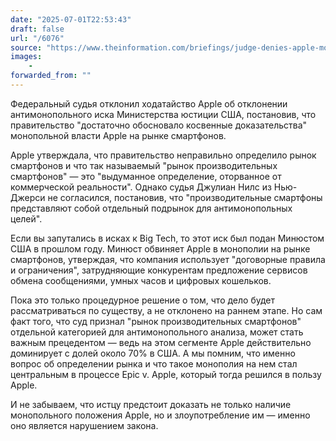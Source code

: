 ```yaml
---
date: "2025-07-01T22:53:43"
draft: false
url: "/6076"
source: "https://www.theinformation.com/briefings/judge-denies-apple-motion-dismiss-antitrust-lawsuit?rc=ukjmk2"
images:
    -
forwarded_from: ""
---
```


Федеральный судья отклонил ходатайство Apple об отклонении антимонопольного иска Министерства юстиции США, постановив, что правительство "достаточно обосновало косвенные доказательства" монопольной власти Apple на рынке смартфонов.

Apple утверждала, что правительство неправильно определило рынок смартфонов и что так называемый "рынок производительных смартфонов" — это "выдуманное определение, оторванное от коммерческой реальности". Однако судья Джулиан Нилс из Нью-Джерси не согласился, постановив, что "производительные смартфоны представляют собой отдельный подрынок для антимонопольных целей".

Если вы запутались в исках к Big Tech, то этот иск был подан Минюстом США в прошлом году. Минюст обвиняет Apple в монополии на рынке смартфонов, утверждая, что компания использует "договорные правила и ограничения", затрудняющие конкурентам предложение сервисов обмена сообщениями, умных часов и цифровых кошельков.

Пока это только процедурное решение о том, что дело будет рассматриваться по существу, а не отклонено на раннем этапе. Но сам факт того, что суд признал "рынок производительных смартфонов" отдельной категорией для антимонопольного анализа, может стать важным прецедентом — ведь на этом сегменте Apple действительно доминирует с долей около 70% в США. А мы помним, что именно вопрос об определении рынка и что такое монополия на нем стал центральным в процессе Epic v. Apple, который тогда решился в пользу Apple. 

И не забываем, что истцу предстоит доказать не только наличие монопольного положения Apple, но и злоупотребление им — именно оно является нарушением закона.
